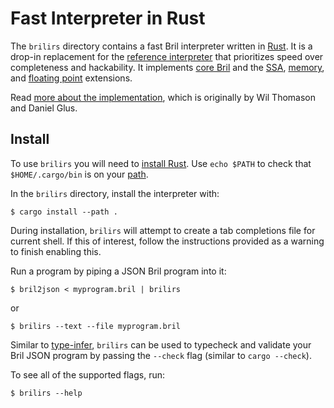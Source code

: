 Fast Interpreter in Rust
========================

The `brilirs` directory contains a fast Bril interpreter written in [Rust][].
It is a drop-in replacement for the [reference interpreter](interp.md) that prioritizes speed over completeness and hackability.
It implements [core Bril](../lang/core.md) and the [SSA][], [memory][], and [floating point][float] extensions.

Read [more about the implementation][blog], which is originally by Wil Thomason and Daniel Glus.

Install
-------
To use `brilirs` you will need to [install Rust](https://www.rust-lang.org/tools/install). Use `echo $PATH` to check that `$HOME/.cargo/bin` is on your [path](https://unix.stackexchange.com/a/26059/61192).

In the `brilirs` directory, install the interpreter with:

    $ cargo install --path .

During installation, `brilirs` will attempt to create a tab completions file for current shell. If this of interest, follow the instructions provided as a warning to finish enabling this.

Run a program by piping a JSON Bril program into it:

    $ bril2json < myprogram.bril | brilirs

or

    $ brilirs --text --file myprogram.bril

Similar to [type-infer](infer.md), `brilirs` can be used to typecheck and validate your Bril JSON program by passing the `--check` flag (similar to `cargo --check`).

To see all of the supported flags, run:

    $ brilirs --help


[rust]: https://www.rust-lang.org
[ssa]: ../lang/ssa.md
[memory]: ../lang/memory.md
[float]: ../lang/float.md
[blog]: https://www.cs.cornell.edu/courses/cs6120/2019fa/blog/faster-interpreter/
